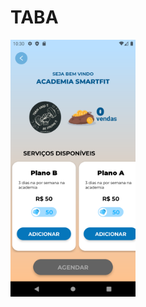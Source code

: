 # TABA

<img alt="Screenshot" title="Screenshot" src="./docs/establishment_screen.png" width="200px" />

